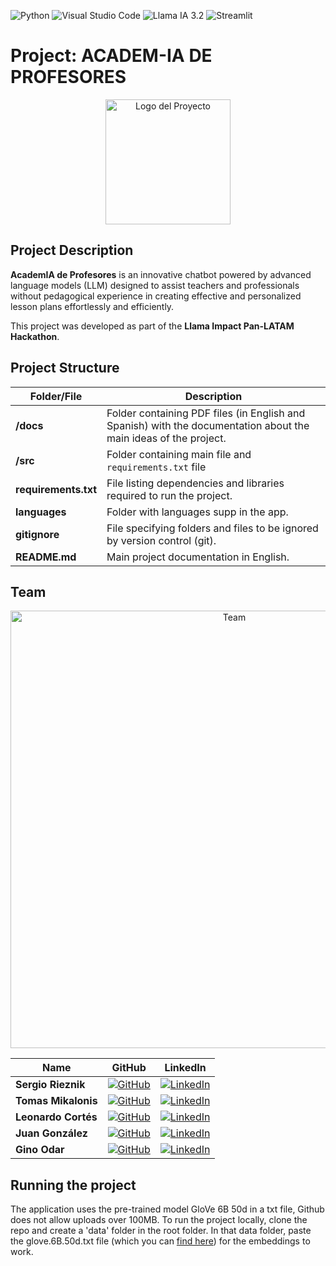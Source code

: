 ![Python](https://img.shields.io/badge/Python-3776AB?style=flat&logo=python&logoColor=white)
![Visual Studio Code](https://img.shields.io/badge/Visual_Studio_Code-007ACC?style=flat&logo=visual-studio-code&logoColor=white)
![Llama IA 3.2](https://img.shields.io/badge/Llama%20IA%203.2-FF9900?style=flat&logo=pytorch&logoColor=white)
![Streamlit](https://img.shields.io/badge/Streamlit-FF4B4B?style=flat&logo=streamlit&logoColor=white)


# Project: ACADEM-IA DE PROFESORES

<p align="center">
  <img src="https://drive.google.com/uc?export=view&id=18dntlBui6z--fLlvf0dJRJb9MVA_-y_4" alt="Logo del Proyecto" width="200">
</p>

## Project Description

**AcademIA de Profesores** is an innovative chatbot powered by advanced language models (LLM) designed to assist teachers and professionals without pedagogical experience in creating effective and personalized lesson plans effortlessly and efficiently.

This project was developed as part of the **Llama Impact Pan-LATAM Hackathon**.


## Project Structure

| Folder/File              | Description                                                                                  |
| ------------------------ | -------------------------------------------------------------------------------------------- |
| **/docs**                | Folder containing PDF files (in English and Spanish) with the documentation about the main ideas of the project.|
| **/src**                 | Folder containing main file and `requirements.txt` file |
| **requirements.txt**     | File listing dependencies and libraries required to run the project.                           |
| **languages**            | Folder with languages supp in the app.                           |
| **gitignore**            | File specifying folders and files to be ignored by version control (git).                      |
| **README.md**            | Main project documentation in English.                                                         |




## Team

<p align="center">
  <img src="https://drive.google.com/uc?export=view&id=1h6T9oYLD-UYUX2pfSJ7e7nDict1klE5I" alt="Team" width="700">
</p>


| Name                   | GitHub                                                                                      | LinkedIn                                                                                           |
|------------------------|--------------------------------------------------------------------------------------------|---------------------------------------------------------------------------------------------------|
| **Sergio Rieznik**     | [![GitHub](https://img.shields.io/badge/GitHub-181717?style=flat-square&logo=github&logoColor=white)](https://github.com/)     | [![LinkedIn](https://img.shields.io/badge/LinkedIn-%231DA1F2.svg?style=flat-square&logo=linkedin&logoColor=white)](https://www.linkedin.com/in/sergiorieznik/) |
| **Tomas Mikalonis**    | [![GitHub](https://img.shields.io/badge/GitHub-181717?style=flat-square&logo=github&logoColor=white)](https://github.com/)     | [![LinkedIn](https://img.shields.io/badge/LinkedIn-%231DA1F2.svg?style=flat-square&logo=linkedin&logoColor=white)](https://www.linkedin.com/in/tomas-mikalonis/) |
| **Leonardo Cortés**    | [![GitHub](https://img.shields.io/badge/GitHub-181717?style=flat-square&logo=github&logoColor=white)](https://github.com/leocortes85/) | [![LinkedIn](https://img.shields.io/badge/LinkedIn-%231DA1F2.svg?style=flat-square&logo=linkedin&logoColor=white)](https://www.linkedin.com/in/leonardo-cort%C3%A9s-zambrano/) |
| **Juan González**      | [![GitHub](https://img.shields.io/badge/GitHub-181717?style=flat-square&logo=github&logoColor=white)](https://github.com/juanfrank77/) | [![LinkedIn](https://img.shields.io/badge/LinkedIn-%231DA1F2.svg?style=flat-square&logo=linkedin&logoColor=white)](https://www.linkedin.com/in/juanfrank77/) |
| **Gino Odar**          | [![GitHub](https://img.shields.io/badge/GitHub-181717?style=flat-square&logo=github&logoColor=white)](https://github.com/gino23odar/) | [![LinkedIn](https://img.shields.io/badge/LinkedIn-%231DA1F2.svg?style=flat-square&logo=linkedin&logoColor=white)](https://www.linkedin.com/in/gino-odar/) |


## Running the project
The application uses the pre-trained model GloVe 6B 50d in a txt file, Github does not allow uploads over 100MB. To run the project locally, clone the repo and create a 'data' folder in the root folder. In that data folder, paste the glove.6B.50d.txt file (which you can [find here](https://drive.google.com/drive/folders/1ozPhAeysEjyBKAmg7PJbfKqpfHlKJ0tu)) for the embeddings to work. 

